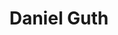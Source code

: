 ---
# Display Name
title: Daniel Guth


authors: 
- admin

superuser: true

role: PhD Student in Social Sciences

organizations:
- name: California Institute of Technology

bio: My research interests include health economics, machine learning, and remote sensing. 

interests:
- Health Outcomes Research
- Treating Opioid Use Disorder
- Ophthalmology

education:
  courses:
    - course: PhD in Social Science
      institution: California Institute of Technology
      year: Expected 2022
    - course: MS in Social Science
      institution: California Institute of Technology
      year: 2019
    - course: BS in Mathematics
      institution: California Institute of Technology
      year: 2016
---